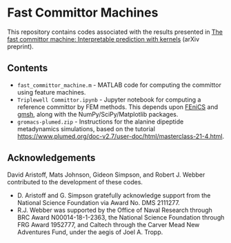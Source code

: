 # Fast Committor Machines
This repository contains codes associated with the results presented in [The fast committor machine: Interpretable prediction with kernels](https://arxiv.org/abs/2405.10410) (arXiv preprint).

## Contents
* `fast_committor_machine.m` - MATLAB code for computing the committor using feature machines.
* `Triplewell Committor.ipynb` - Jupyter notebook for computing a reference committor by FEM methods.  This depends upon [FEniCS](https://fenicsproject.org/) and [gmsh](https://gmsh.info/), along with the NumPy/SciPy/Matplotlib packages.
* `gromacs-plumed.zip` - Instructions for the alanine dipeptide metadynamics simulations, based on the tutorial https://www.plumed.org/doc-v2.7/user-doc/html/masterclass-21-4.html.

## Acknowledgements
David Aristoff, Mats Johnson, Gideon Simpson, and Robert J. Webber contributed to the development of these codes.  

* D. Aristoff and G. Simpson gratefully acknowledge support from the National Science Foundation via Award No. DMS 2111277.
* R.J. Webber was supported by the Office of Naval Research through BRC Award N00014-18-1-2363, the National Science Foundation through FRG
Award 1952777, and Caltech through the Carver Mead New Adventures Fund, under the aegis of Joel A. Tropp.

